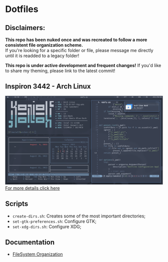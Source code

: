 # Dotfiles
## Disclaimers:
**This repo has been nuked once and was recreated to follow a more consistent file organization scheme.**  
If you're looking for a specific folder or file, please message me directly until it is readded to a legacy folder!  

**This repo is under active development and frequent changes!**
If you'd like to share my theming, please link to the latest commit!

## Inspiron 3442 - Arch Linux
<!-- Showcase Here -->
![Arch Linux Inspiron 3442 - Showcase](/img/showcase--small--insp3442-arch.png)
[For more details click here](/insp3442-arch)

## Scripts
 - `create-dirs.sh`: Creates some of the most important directories;
 - `set-gtk-preferences.sh`: Configure GTK;
 - `set-xdg-dirs.sh`: Configure XDG;

## Documentation
 - [FileSystem Organization](/doc/en/fs_structure.md)

